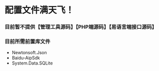 # 配置文件满天飞！
### 目前暂不提供【管理工具源码】【PHP端源码】【易语言端接口源码】
### 目前所需前置库文件
* Newtonsoft.Json
* Baidu-AipSdk
* System.Data.SQLite
